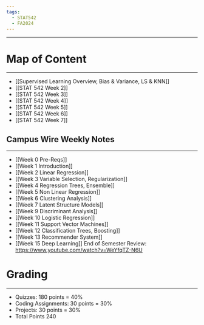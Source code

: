 ```yaml
---
tags:
  - STAT542
  - FA2024
---
```

---
# Map of Content
---
- [[Supervised Learning Overview, Bias & Variance, LS & KNN]]
- [[STAT 542 Week 2]]
- [[STAT 542 Week 3]]
- [[STAT 542 Week 4]]
- [[STAT 542 Week 5]]
- [[STAT 542 Week 6]]
- [[STAT 542 Week 7]]

## Campus Wire Weekly Notes
---
- [[Week 0 Pre-Reqs]]
- [[Week 1 Introduction]]
- [[Week 2 Linear Regression]]
- [[Week 3 Variable Selection, Regularization]]
- [[Week 4 Regression Trees, Ensemble]]
- [[Week 5 Non Linear Regression]]
- [[Week 6 Clustering Analysis]]
- [[Week 7 Latent Structure Models]]
- [[Week 9 Discriminant Analysis]]
- [[Week 10 Logistic Regression]]
- [[Week 11 Support Vector Machines]]
- [[Week 12 Classification Trees, Boosting]]
- [[Week 13 Recommender System]]
- [[Week 15 Deep Learning]]
End of Semester Review: https://www.youtube.com/watch?v=WeYfqTZ-N6U

# Grading
---
- Quizzes: 180 points = 40%
- Coding Assignments: 30 points = 30%
- Projects: 30 points = 30%
- Total Points 240
